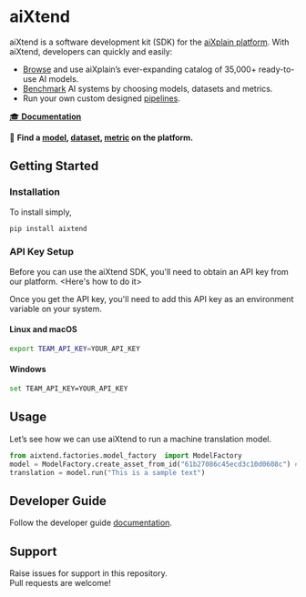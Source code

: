 # aiXtend

aiXtend is a software development kit (SDK) for the [aiXplain platform](https://aixplain.com/). With aiXtend, developers can quickly and easily:

- [Browse](https://aixplain.com/platform/discovery/) and use aiXplain’s ever-expanding catalog of 35,000+ ready-to-use AI models.
- [Benchmark](https://aixplain.com/platform/benchmark/) AI systems by choosing models, datasets and metrics.
- Run your own custom designed [pipelines](https://aixplain.com/platform/studio/).

[🎓 **Documentation**](https://huggingface.co/docs/evaluate/)

🔎 **Find a [model](https://platform.aixplain.com/discovery/models), [dataset](https://platform.aixplain.com/discovery/datasets), [metric](https://platform.aixplain.com/discovery/metrics) on the platform.**

## Getting Started

### Installation
To install simply,
```bash
pip install aixtend
```

###  API Key Setup
Before you can use the aiXtend SDK, you'll need to obtain an API key from our platform. <Here's how to do it>

Once you get the API key, you'll  need to add this API key as an environment variable on your system.
#### Linux and macOS
```bash
export TEAM_API_KEY=YOUR_API_KEY
```
#### Windows
```bash
set TEAM_API_KEY=YOUR_API_KEY
```
## Usage

Let’s see how we can use aiXtend to run a machine translation model.


```python
from aixtend.factories.model_factory  import ModelFactory
model = ModelFactory.create_asset_from_id("61b27086c45ecd3c10d0608c") # Got the ID of an MT model from on our platform
translation = model.run("This is a sample text")
```


## Developer Guide

Follow the developer guide [documentation](docs/development/developer_guide.md).

## Support

Raise issues for support in this repository.  
Pull requests are welcome!
